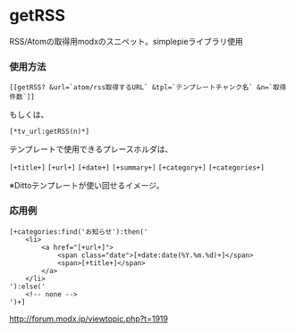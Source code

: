 # getRSS
RSS/Atomの取得用modxのスニペット。simplepieライブラリ使用

### 使用方法

```
[[getRSS? &url=`atom/rss取得するURL` &tpl=`テンプレートチャンク名` &n=`取得件数`]]
```

もしくは、

```
[*tv_url:getRSS(n)*]
```

テンプレートで使用できるプレースホルダは、

`[+title+]`
`[+url+]`
`[+date+]`
`[+summary+]`
`[+category+]`
`[+categories+]`

※Dittoテンプレートが使い回せるイメージ。

### 応用例

```
[+categories:find('お知らせ'):then('
    <li>
        <a href="[+url+]">
            <span class="date">[+date:date(%Y.%m.%d)+]</span>
            <span>[+title+]</span>
        </a>
    </li>
'):else('
    <!-- none -->
')+]
```
http://forum.modx.jp/viewtopic.php?t=1919

